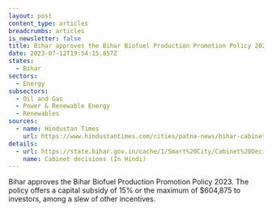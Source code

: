 ```yaml
---
layout: post
content_type: articles
breadcrumbs: articles
is_newsletter: false
title: Bihar approves the Bihar Biofuel Production Promotion Policy 2023
date: 2023-07-12T19:54:15.857Z
states:
  - Bihar
sectors:
  - Energy
subsectors:
  - Oil and Gas
  - Power & Renewable Energy
  - Renewables
sources:
  - name: Hindustan Times
    url: https://www.hindustantimes.com/cities/patna-news/bihar-cabinet-approves-biofuel-policy-offers-capital-subsidy-for-compressed-biogas-plants-extends-ethanol-policy-101688486270106.html
details:
  - url: https://state.bihar.gov.in/cache/1/Smart%20City/Cabinet%20Decisions/dd04072023.pdf
    name: Cabinet decisions (In Hindi)
---
```

Bihar approves the Bihar Biofuel Production Promotion Policy 2023. The policy offers a capital subsidy of 15% or the maximum of $604,875 to investors, among a slew of other incentives.
